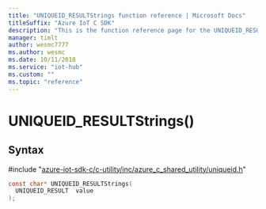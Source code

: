 ```yaml
---                             
title: "UNIQUEID_RESULTStrings function reference | Microsoft Docs" 
titleSuffix: "Azure IoT C SDK"            
description: "This is the function reference page for the UNIQUEID_RESULTStrings() function in the Azure IoT C SDK. This SDK is used with Azure IoT Hub and Azure IoT Hub Device Provisioning Service"            
manager: timlt                 
author: wesmc7777              
ms.author: wesmc               
ms.date: 10/11/2018                    
ms.service: "iot-hub"             
ms.custom: ""                
ms.topic: "reference"        
---                            
```


# UNIQUEID_RESULTStrings()

## Syntax

\#include "[azure-iot-sdk-c/c-utility/inc/azure_c_shared_utility/uniqueid.h](../uniqueid-h.md)"  
```C
const char* UNIQUEID_RESULTStrings(
  UNIQUEID_RESULT  value
);
```

